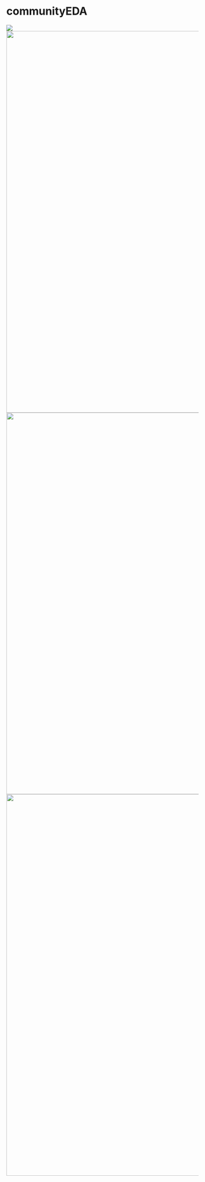 # communityEDA


<img src="https://user-images.githubusercontent.com/50323805/57225194-ab91ee00-7046-11e9-8a93-3124438342bd.png">
<img width='1000' src="https://user-images.githubusercontent.com/50323805/57225197-af257500-7046-11e9-89a0-f76572083e24.png">

<img width='1000' src="https://user-images.githubusercontent.com/50323805/57225237-c82e2600-7046-11e9-8fe7-d38653cde96c.png">
<img width='1000' src="https://user-images.githubusercontent.com/50323805/57225242-cb291680-7046-11e9-9e05-d73f7c7cccab.png">
